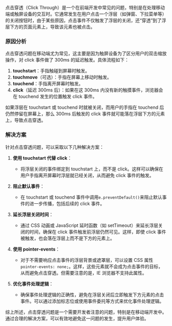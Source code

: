 点击穿透（Click Through）是一个在前端开发中常见的问题，特别是在处理移动端或触屏设备的交互时。它通常发生在用户点击一个浮层（如弹窗、下拉菜单等）的关闭按钮时，由于某些原因，点击事件不仅触发了浮层的关闭，还“穿透”到了浮层下方的页面元素上，导致该元素也被点击。

### 原因分析

点击穿透问题在移动端尤为常见，这主要是因为触屏设备为了区分用户的双击缩放操作，对 click 事件做了 300ms 的延迟触发。具体流程如下：

1. **touchstart**：手指触碰到屏幕时触发。
2. **touchmove**（可选）：手指在屏幕上移动时触发。
3. **touchend**：手指离开屏幕时触发。
4. **click**（延迟 300ms 后）：如果在这 300ms 内没有新的触摸事件，浏览器会在 touchend 发生的位置触发 click 事件。

如果浮层在 touchstart 或 touchend 时就被关闭，而用户的手指在 touchend 后仍然停留在屏幕上，那么 300ms 后触发的 click 事件就可能落在浮层下方的元素上，导致点击穿透。

### 解决方案

针对点击穿透问题，可以采取以下几种解决方案：

1. **使用 touchstart 代替 click**：

   - 将浮层关闭的事件绑定到 touchstart 上，而不是 click。这样可以确保在用户手指离开屏幕时浮层就已经关闭，从而避免 click 事件的触发。

2. **阻止默认事件**：

   - 在 touchstart 或 touchend 事件中调用`e.preventDefault()`来阻止默认事件的进一步传播，包括后续的 click 事件。

3. **延长浮层关闭时间**：

   - 通过 CSS 动画或 JavaScript 延时函数（如 setTimeout）来延长浮层关闭的时间，确保在 click 事件触发前浮层仍然可见。这样，即使 click 事件被触发，也会落在浮层上而不是下方的元素上。

4. **使用 pointer-events**：

   - 对于不需要响应点击事件的浮层背景或遮罩层，可以设置 CSS 属性`pointer-events: none;`。这样，这些元素就不会成为点击事件的目标，从而避免点击穿透。但需要注意的是，IE 浏览器不支持此属性。

5. **优化事件处理逻辑**：
   - 确保事件处理逻辑的正确性，避免在浮层关闭后立即触发下方元素的点击事件。可以通过添加标志位或使用事件委托等方式来优化事件处理逻辑。

综上所述，点击穿透问题是一个需要开发者注意的问题，特别是在移动端开发中。通过合理的解决方案，可以有效地避免这一问题的发生，提升用户体验。
